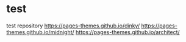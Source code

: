 # test
test repository
https://pages-themes.github.io/dinky/
https://pages-themes.github.io/midnight/
https://pages-themes.github.io/architect/
